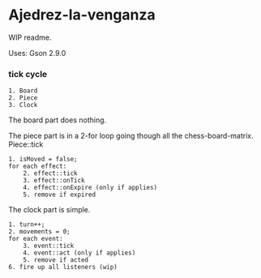 # Ajedrez-la-venganza

WIP readme.

Uses: Gson 2.9.0

### tick cycle

    1. Board
    2. Piece
    3. Clock

The board part does nothing.

The piece part is in a 2-for loop going though all the chess-board-matrix.
Piece::tick

    1. isMoved = false;
    for each effect:
        2. effect::tick
        3. effect::onTick
        4. effect::onExpire (only if applies)
        5. remove if expired

The clock part is simple.

    1. turn++;
    2. movements = 0;
    for each event:
        3. event::tick
        4. event::act (only if applies)
        5. remove if acted
    6. fire up all listeners (wip)






